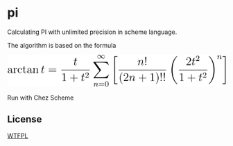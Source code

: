 # pi
Calculating PI with unlimited precision in scheme language.

The algorithm is based on the formula
<!--
$$
\arctan t=\frac{t}{1+t^2}
\sum_{n=0}^{\infty}{\left[
  \frac{n!}{(2n+1)!!}
  \left(\frac{2t^2}{1+t^2}\right)^n
\right]}
$$
-->
![image](https://github.com/Matheritasiv/pi/raw/main/formula.svg)

Run with Chez Scheme

## License
[WTFPL](http://www.wtfpl.net/txt/copying)

